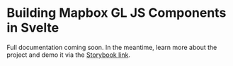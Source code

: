 # Building Mapbox GL JS Components in Svelte

Full documentation coming soon.
In the meantime, learn more about the project and demo it via the [Storybook link](https://bit.ly/mapcourt).